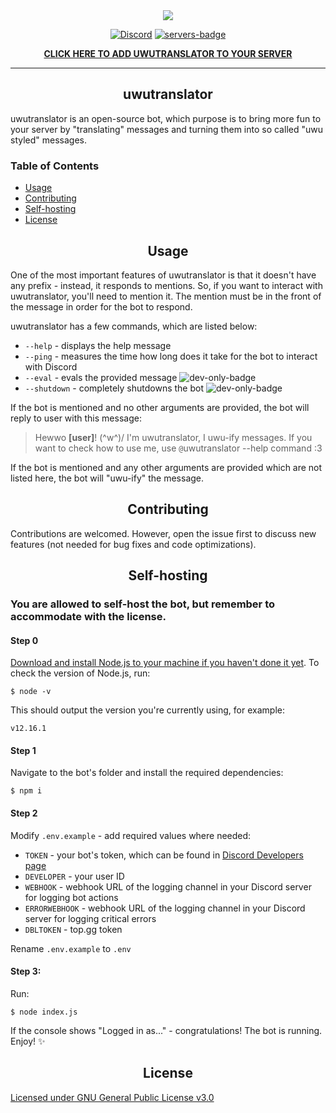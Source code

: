<div align="center">
  <a href="https://uwutranslator.ghostwolf.me">
    <img src="https://i.imgur.com/FspqOKi.png">
  </a>

<a href="https://discord.gg/7vhD4KB">![Discord](https://img.shields.io/discord/661993788616474628?label=Join%20us%20on%20Discord&logo=discord&logoColor=ffffff)</a>
<a href="https://top.gg/bot/635507578008240165">![servers-badge]</a>

<strong><a href="https://discordapp.com/oauth2/authorize?client_id=635507578008240165&permissions=84992&scope=bot">CLICK HERE TO ADD UWUTRANSLATOR TO YOUR SERVER</a></strong>
</div>

---

<h2 align="center">uwutranslator</h2>

uwutranslator is an open-source bot, which purpose is to bring more fun to your server by "translating" messages and turning them into so called "uwu styled" messages.

<h3>Table of Contents</h3>

- [Usage](#usage)
- [Contributing](#contributing)
- [Self-hosting](#self-hosting)
- [License](#license)

<h2 align="center">Usage</h2>

One of the most important features of uwutranslator is that it doesn't have any prefix - instead, it responds to mentions. So, if you want to interact with uwutranslator, you'll need to mention it. The mention must be in the front of the message in order for the bot to respond.

uwutranslator has a few commands, which are listed below:
- `--help` - displays the help message
- `--ping` - measures the time how long does it take for the bot to interact with Discord
- `--eval` - evals the provided message ![dev-only-badge]
- `--shutdown` - completely shutdowns the bot ![dev-only-badge]

If the bot is mentioned and no other arguments are provided, the bot will reply to user with this message:
> Hewwo **[user]**! (^w^)/
I'm uwutranslator, I uwu-ify messages. If you want to check how to use me, use `@`uwutranslator --help command :3

If the bot is mentioned and any other arguments are provided which are not listed here, the bot will "uwu-ify" the message.


<h2 align="center">Contributing</h2>

Contributions are welcomed. However, open the issue first to discuss new features (not needed for bug fixes and code optimizations).


<h2 align="center">Self-hosting</h2>

### You are allowed to self-host the bot, but remember to accommodate with the license. 

#### Step 0
[Download and install Node.js to your machine if you haven't done it yet](https://nodejs.org/en/download/). To check the version of Node.js, run:
```
$ node -v
```
This should output the version you're currently using, for example:
```
v12.16.1
```

#### Step 1
Navigate to the bot's folder and install the required dependencies:
```
$ npm i
```

#### Step 2
Modify `.env.example` - add required values where needed:
- `TOKEN` - your bot's token, which can be found in [Discord Developers page](https://discordapp.com/developers)
- `DEVELOPER` - your user ID
- `WEBHOOK` - webhook URL of the logging channel in your Discord server for logging bot actions
- `ERRORWEBHOOK` - webhook URL of the logging channel in your Discord server for logging critical errors
- `DBLTOKEN` - top.gg token

Rename `.env.example` to `.env` 

#### Step 3:
Run:
```
$ node index.js
```

If the console shows "Logged in as..." - congratulations! The bot is running. Enjoy! :sparkles:

<h2 align="center">License</h2>

[Licensed under GNU General Public License v3.0](https://github.com/TheOnlyGhostwolf/uwutranslator/blob/master/LICENSE)

[servers-badge]: https://top.gg/api/widget/servers/635507578008240165.svg?noavatar=true&leftcolor=FFC2E8&lefttextcolor=ffffff&rightcolor=000000&righttextcolor=ffffff
[dev-only-badge]: https://img.shields.io/badge/DEVELOPER-only-f00.svg?longCache=true&style=flat-square
